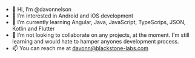 - 👋 Hi, I’m @davonnelson
- 👀 I’m interested in Android and iOS development
- 🌱 I’m currently learning Angular, Java, JavaScript, TypeScrips, JSON, Kotlin and Flutter
- 💞️ I’m not looking to collaborate on any projects, at the moment. I'm still learning and would hate to hamper anyones development process.
- 📫 You can reach me at davonn@blackstone-labs.com

<!---
davonnelson/davonnelson is a ✨ special ✨ repository because its `README.md` (this file) appears on your GitHub profile.
You can click the Preview link to take a look at your changes.
--->
